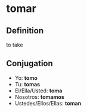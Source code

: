 # tomar

## Definition
to take

## Conjugation

- Yo: **tomo**
- Tu: **tomas**
- El/Ella/Usted: **toma**
- Nosotros: **tomamos**
- Ustedes/Ellos/Ellas: **toman**